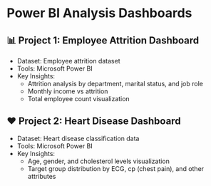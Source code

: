 # Power BI Analysis Dashboards

## 📊 Project 1: Employee Attrition Dashboard
- Dataset: Employee attrition dataset
- Tools: Microsoft Power BI
- Key Insights:
  - Attrition analysis by department, marital status, and job role
  - Monthly income vs attrition
  - Total employee count visualization

## ❤️ Project 2: Heart Disease Dashboard
- Dataset: Heart disease classification data
- Tools: Microsoft Power BI
- Key Insights:
  - Age, gender, and cholesterol levels visualization
  - Target group distribution by ECG, cp (chest pain), and other attributes
